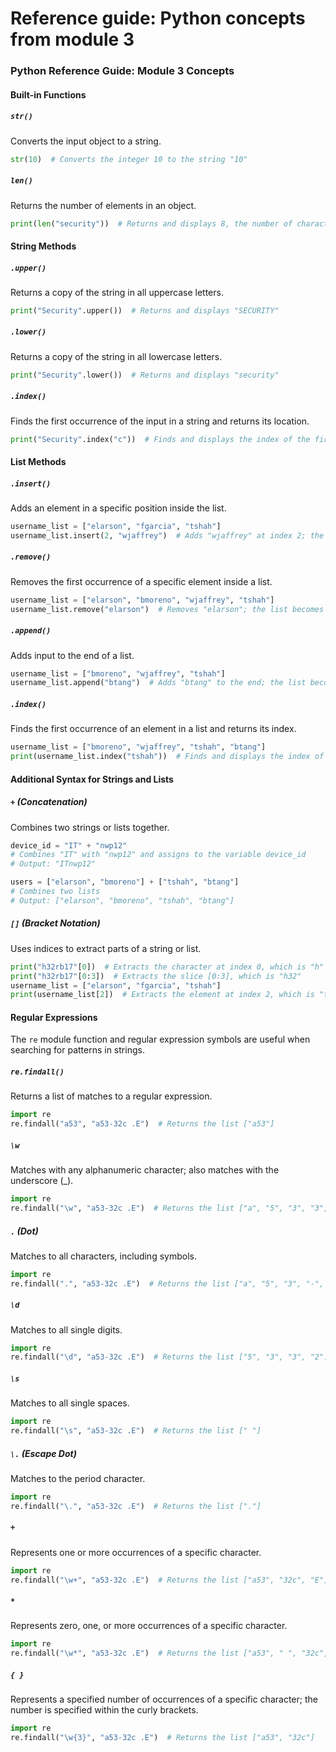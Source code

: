 # Reference guide: Python concepts from module 3

### Python Reference Guide: Module 3 Concepts

#### Built-in Functions

##### `str()`
Converts the input object to a string.
```python
str(10)  # Converts the integer 10 to the string "10"
```
##### `len()`
Returns the number of elements in an object.
```python
print(len("security"))  # Returns and displays 8, the number of characters in the string "security"
```

#### String Methods

##### `.upper()`
Returns a copy of the string in all uppercase letters.
```python
print("Security".upper())  # Returns and displays "SECURITY"
```
##### `.lower()`
Returns a copy of the string in all lowercase letters.
```python
print("Security".lower())  # Returns and displays "security"
```
##### `.index()`
Finds the first occurrence of the input in a string and returns its location.
```python
print("Security".index("c"))  # Finds and displays the index of the first occurrence of "c" as 2
```

#### List Methods

##### `.insert()`
Adds an element in a specific position inside the list.
```python
username_list = ["elarson", "fgarcia", "tshah"]
username_list.insert(2, "wjaffrey")  # Adds "wjaffrey" at index 2; the list becomes ["elarson", "fgarcia", "wjaffrey", "tshah"]
```
##### `.remove()`
Removes the first occurrence of a specific element inside a list.
```python
username_list = ["elarson", "bmoreno", "wjaffrey", "tshah"]
username_list.remove("elarson")  # Removes "elarson"; the list becomes ["fgarcia", "wjaffrey", "tshah"]
```
##### `.append()`
Adds input to the end of a list.
```python
username_list = ["bmoreno", "wjaffrey", "tshah"]
username_list.append("btang")  # Adds "btang" to the end; the list becomes ["fgarcia", "wjaffrey", "tshah", "btang"]
```
##### `.index()`
Finds the first occurrence of an element in a list and returns its index.
```python
username_list = ["bmoreno", "wjaffrey", "tshah", "btang"]
print(username_list.index("tshah"))  # Finds and displays the index of the first occurrence of "tshah" as 2
```

#### Additional Syntax for Strings and Lists

##### `+` (Concatenation)
Combines two strings or lists together.
```python
device_id = "IT" + "nwp12"  
# Combines "IT" with "nwp12" and assigns to the variable device_id
# Output: "ITnwp12"

users = ["elarson", "bmoreno"] + ["tshah", "btang"]  
# Combines two lists
# Output: ["elarson", "bmoreno", "tshah", "btang"]
```
##### `[]` (Bracket Notation)
Uses indices to extract parts of a string or list.
```python
print("h32rb17"[0])  # Extracts the character at index 0, which is "h"
print("h32rb17"[0:3])  # Extracts the slice [0:3], which is "h32"
username_list = ["elarson", "fgarcia", "tshah"]
print(username_list[2])  # Extracts the element at index 2, which is "tshah"
```

#### Regular Expressions

The `re` module function and regular expression symbols are useful when searching for patterns in strings.

##### `re.findall()`
Returns a list of matches to a regular expression.
```python
import re
re.findall("a53", "a53-32c .E")  # Returns the list ["a53"]
```

##### `\w`
Matches with any alphanumeric character; also matches with the underscore (_).
```python
import re
re.findall("\w", "a53-32c .E")  # Returns the list ["a", "5", "3", "3", "2", "c", "E"]
```

##### `.` (Dot)
Matches to all characters, including symbols.
```python
import re
re.findall(".", "a53-32c .E")  # Returns the list ["a", "5", "3", "-", "3", "2", "c", " ", ".", "E"]
```

##### `\d`
Matches to all single digits.
```python
import re
re.findall("\d", "a53-32c .E")  # Returns the list ["5", "3", "3", "2"]
```

##### `\s`
Matches to all single spaces.
```python
import re
re.findall("\s", "a53-32c .E")  # Returns the list [" "]
```

##### `\.` (Escape Dot)
Matches to the period character.
```python
import re
re.findall("\.", "a53-32c .E")  # Returns the list ["."]
```

##### `+`
Represents one or more occurrences of a specific character.
```python
import re
re.findall("\w+", "a53-32c .E")  # Returns the list ["a53", "32c", "E"]
```

##### `*`
Represents zero, one, or more occurrences of a specific character.
```python
import re
re.findall("\w*", "a53-32c .E")  # Returns the list ["a53", " ", "32c", " ", " ", "E"]
```

##### `{ }`
Represents a specified number of occurrences of a specific character; the number is specified within the curly brackets.
```python
import re
re.findall("\w{3}", "a53-32c .E")  # Returns the list ["a53", "32c"]
```